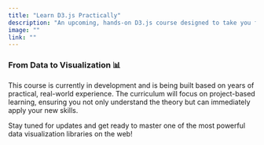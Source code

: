 ```yaml
---
title: "Learn D3.js Practically"
description: "An upcoming, hands-on D3.js course designed to take you from the fundamentals of data visualization to creating complex, interactive, and mind-blowing graphics. Master the skills to turn raw data into compelling stories."
image: ""
link: ""
---
```


### From Data to Visualization 📊

This course is currently in development and is being built based on years of practical, real-world experience. The curriculum will focus on project-based learning, ensuring you not only understand the theory but can immediately apply your new skills.

Stay tuned for updates and get ready to master one of the most powerful data visualization libraries on the web!
